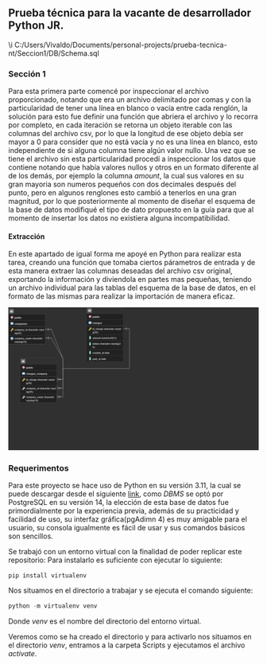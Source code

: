 ## Prueba técnica para la vacante de desarrollador Python JR.
\i C:/Users/Vivaldo/Documents/personal-projects/prueba-tecnica-nt/Seccion1/DB/Schema.sql

### Sección 1

Para esta primera parte comencé por inspeccionar el archivo proporcionado, notando que era un archivo delimitado por comas y con la particularidad de tener una línea en blanco o vacía entre cada renglón, la solución para esto fue definir una función que abriera el archivo y lo recorra por completo, en cada iteración se retorna un objeto iterable con las columnas del archivo csv, por lo que la longitud de ese objeto debía ser mayor a 0 para consider que no está vacía y no es una línea en blanco, esto independiente de si alguna columna tiene algún valor nullo.
Una vez que se tiene el archivo sin esta particularidad procedí a inspeccionar los datos que contiene notando que había valores nullos y otros en un formato diferente al de los demás, por ejemplo la columna *amount*, la cual sus valores en su gran mayoria son numeros pequeños con dos decimales después del punto, pero en algunos renglones esto cambió a tenerlos en una gran magnitud, por lo que posteriormente al momento de diseñar el esquema de la base de datos modifiqué el tipo de dato propuesto en la guía para que al momento de insertar los datos no existiera alguna incompatibilidad.

#### Extracción

En este apartado de igual forma me apoyé en Python para realizar esta tarea, creando una función que tomaba ciertos párametros de entrada y de esta manera extraer las columnas deseadas del archivo csv original, exportando la información y diviendola en partes mas pequeñas, teniendo un archivo individual para las tablas del esquema de la base de datos, en el formato de las mismas para realizar la importación de manera eficaz.

![Diagrama de entidad relación](https://github.com/VivaldoGP/prueba-tecnica/blob/main/ER_diagram.png)

### Requerimentos
Para este proyecto se hace uso de Python en su versión 3.11, la cual se puede descargar desde el siguiente [link](https://www.python.org/), como *DBMS* se optó por PostgreSQL en su versión 14, la elección de esta base de datos fue primordialmente por la experiencia previa, además de su practicidad y facilidad de uso, su interfaz gráfica(pgAdimn 4) es muy amigable para el usuario, su consola igualmente es fácil de usar y sus comandos básicos son sencillos. 

Se trabajó con un entorno virtual con la finalidad de poder replicar este repositorio:
Para instalarlo es suficiente con ejecutar lo siguiente:
```console
pip install virtualenv
```
Nos situamos en el directorio a trabajar y se ejecuta el comando siguiente:
```python
python -m virtualenv venv
```
Donde *venv* es el nombre del directorio del entorno virtual.

Veremos como se ha creado el directorio y para activarlo nos situamos en el directorio *venv*, entramos a la carpeta Scripts y ejecutamos el archivo *activate*.